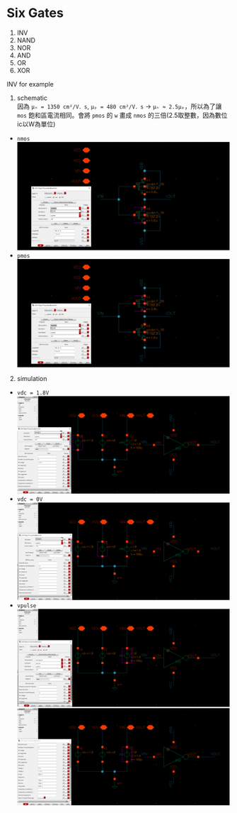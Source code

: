# Six Gates
1. INV  
2. NAND
3. NOR
4. AND
5. OR
6. XOR

INV for example
1. schematic  
因為 `μₙ = 1350 cm²/V．s`, `μₚ = 480 cm²/V．s` -> `μₙ ≈ 2.5μₚ`，所以為了讓 `mos` 飽和區電流相同。會將 `pmos` 的 `w` 畫成 `nmos` 的三倍(2.5取整數，因為數位ic以W為單位)
- `nmos`
![nmos](https://github.com/codingpeanut/peanut-universe/blob/main/courses/Junior/VLSI/assets/INV_param_nmos.png)
- `pmos`
![pmos](https://github.com/codingpeanut/peanut-universe/blob/main/courses/Junior/VLSI/assets/INV_param_pmos.png)

2. simulation
- `vdc = 1.8V`
![vdc1.8](https://github.com/codingpeanut/peanut-universe/blob/main/courses/Junior/VLSI/assets/INV_simu_param_vdc1.png)
- `vdc = 0V`
![vdc0](https://github.com/codingpeanut/peanut-universe/blob/main/courses/Junior/VLSI/assets/INV_simu_param_vdc_2.png)
- `vpulse`
![vdc1.8](https://github.com/codingpeanut/peanut-universe/blob/main/courses/Junior/VLSI/assets/INV_simu_param_vpulse_1.png)
![vdc1.8](https://github.com/codingpeanut/peanut-universe/blob/main/courses/Junior/VLSI/assets/INV_simu_param_vpulse_2.png)

